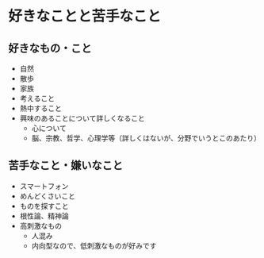 # 好きなことと苦手なこと

## 好きなもの・こと

- 自然
- 散歩
- 家族
- 考えること
- 熱中すること
- 興味のあることについて詳しくなること
	- 心について
	- 脳、宗教、哲学、心理学等（詳しくはないが、分野でいうとこのあたり）

## 苦手なこと・嫌いなこと

- スマートフォン
- めんどくさいこと
- ものを探すこと
- 根性論、精神論
- 高刺激なもの
	- 人混み
	- 内向型なので、低刺激なものが好みです
